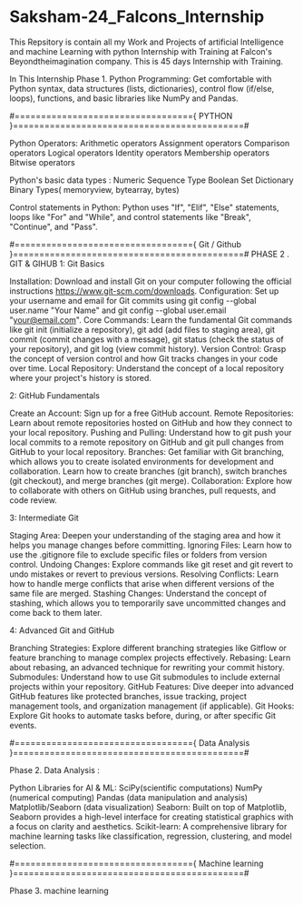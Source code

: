 # Saksham-24_Falcons_Internship
This Repsitory is contain all my Work and Projects of artificial Intelligence and machine Learning with python  Internship with Training at Falcon's Beyondtheimagination company.
This is 45 days  Internship with Training.

In This Internship 
Phase 1. Python Programming: Get comfortable with Python syntax, data structures (lists, dictionaries), control flow (if/else, loops), functions, and basic libraries like NumPy and Pandas.

#=================================={ PYTHON }============================================#

Python Operators:   Arithmetic operators
                    Assignment operators
                    Comparison operators
                    Logical operators
                    Identity operators
                    Membership operators
                    Bitwise operators

Python's basic data types : Numeric
                            Sequence Type
                            Boolean
                            Set
                            Dictionary
                            Binary Types( memoryview, bytearray, bytes)


Control statements in Python:  Python uses "If", "Elif", "Else" statements, loops like "For" and "While", and control statements like "Break", "Continue", and "Pass".



#=================================={ Git / Github }============================================#
 PHASE 2 . GIT & GIHUB
1: Git Basics 

Installation: Download and install Git on your computer following the official instructions https://www.git-scm.com/downloads.
Configuration: Set up your username and email for Git commits using git config --global user.name "Your Name" and git config --global user.email "your@email.com".
Core Commands: Learn the fundamental Git commands like git init (initialize a repository), git add (add files to staging area), git commit (commit changes with a message), git status (check the status of your repository), and git log (view commit history).
Version Control: Grasp the concept of version control and how Git tracks changes in your code over time.
Local Repository: Understand the concept of a local repository where your project's history is stored.

2: GitHub Fundamentals 

Create an Account: Sign up for a free GitHub account.
Remote Repositories: Learn about remote repositories hosted on GitHub and how they connect to your local repository.
Pushing and Pulling: Understand how to git push your local commits to a remote repository on GitHub and git pull changes from GitHub to your local repository.
Branches: Get familiar with Git branching, which allows you to create isolated environments for development and collaboration. Learn how to create branches (git branch), switch branches (git checkout), and merge branches (git merge).
Collaboration: Explore how to collaborate with others on GitHub using branches, pull requests, and code review.


3: Intermediate Git 

Staging Area: Deepen your understanding of the staging area and how it helps you manage changes before committing.
Ignoring Files: Learn how to use the .gitignore file to exclude specific files or folders from version control.
Undoing Changes: Explore commands like git reset and git revert to undo mistakes or revert to previous versions.
Resolving Conflicts: Learn how to handle merge conflicts that arise when different versions of the same file are merged.
Stashing Changes: Understand the concept of stashing, which allows you to temporarily save uncommitted changes and come back to them later.


4: Advanced Git and GitHub 

Branching Strategies: Explore different branching strategies like Gitflow or feature branching to manage complex projects effectively.
Rebasing: Learn about rebasing, an advanced technique for rewriting your commit history.
Submodules: Understand how to use Git submodules to include external projects within your repository.
GitHub Features: Dive deeper into advanced GitHub features like protected branches, issue tracking, project management tools, and organization management (if applicable).
Git Hooks: Explore Git hooks to automate tasks before, during, or after specific Git events.


#=================================={ Data Analysis }============================================#
  
Phase 2. Data Analysis : 

Python Libraries for AI & ML:   SciPy(scientific computations)
                               NumPy (numerical computing)
                               Pandas (data manipulation and analysis)
                               Matplotlib/Seaborn (data visualization)
                               Seaborn: Built on top of Matplotlib, Seaborn provides a high-level interface for creating statistical graphics with a focus on clarity and aesthetics.
                               Scikit-learn: A comprehensive library for machine learning tasks like classification, regression, clustering, and model selection.



#=================================={ Machine learning }============================================#




 
Phase 3. machine learning

  



